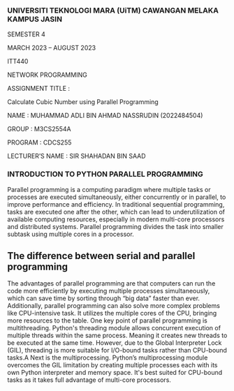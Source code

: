 ### UNIVERSITI TEKNOLOGI MARA (UiTM) CAWANGAN MELAKA KAMPUS JASIN

SEMESTER 4

MARCH 2023 – AUGUST 2023

ITT440

NETWORK PROGRAMMING 

ASSIGNMENT TITLE :

Calculate Cubic Number using Parallel Programming

NAME : MUHAMMAD ADLI BIN AHMAD NASSRUDIN (2022484504)

GROUP : M3CS2554A

PROGRAM : CDCS255

LECTURER’S NAME : SIR SHAHADAN BIN SAAD

### INTRODUCTION TO PYTHON PARALLEL PROGRAMMING
Parallel programming is a computing paradigm where multiple tasks or processes are executed simultaneously, either concurrently or in parallel, to improve performance and efficiency. In traditional sequential programming, tasks are executed one after the other, which can lead to underutilization of available computing resources, especially in modern multi-core processors and distributed systems. Parallel programming divides the task into smaller subtask using multiple cores in a processor.
 
## The difference between serial and parallel programming

The advantages of parallel programming are that computers can run the code more efficiently by executing multiple processes simultaneously, which can save time by sorting through “big data” faster than ever. Additionally, parallel programming can also solve more complex problems like CPU-intensive task. It utilizes the multiple cores of the CPU, bringing more resources to the table. 
One key point of parallel programming is multithreading. Python's threading module allows concurrent execution of multiple threads within the same process. Meaning it creates new threads to be executed at the same time. However, due to the Global Interpreter Lock (GIL), threading is more suitable for I/O-bound tasks rather than CPU-bound tasks.A
Next is the multiprocessing. Python’s multiprocessing module overcomes the GIL limitation by creating multiple processes each with its own Python interpreter and memory space. It's best suited for CPU-bound tasks as it takes full advantage of multi-core processors.






